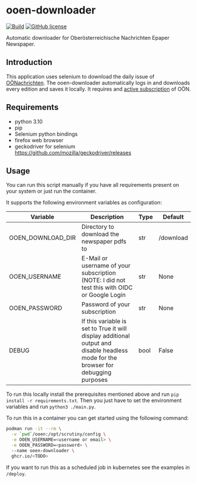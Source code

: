 # ooen-downloader

[![Build](https://github.com/franznemeth/ooen-downloader/actions/workflows/main.yaml/badge.svg?branch=main)](https://github.com/franznemeth/ooen-downloader/actions/workflows/main.yaml)
[![GitHub license](https://img.shields.io/github/license/franznemeth/ooen-downloader?style=flat-square)](https://github.com/franznemeth/ooen-downloader/blob/main/LICENSE)

Automatic downloader for Oberösterreichische Nachrichten Epaper Newspaper.

## Introduction
This application uses selenium to download the daily issue of [OÖNachrichten](https://www.nachrichten.at).
The ooen-downloader automatically logs in and downloads every edition and saves it locally.
It requires and [active subscription](https://shop.nachrichten.at/shop/) of OÖN.

## Requirements

- python 3.10
- pip
- Selenium python bindings
- firefox web browser
- geckodriver for selenium https://github.com/mozilla/geckodriver/releases

## Usage

You can run this script manually if you have all requirements present on your system or just run the container.

It supports the following environment variables as configuration:

| Variable          | Description                                                                                                                        | Type | Default   |
|-------------------|------------------------------------------------------------------------------------------------------------------------------------|------|-----------|
| OOEN_DOWNLOAD_DIR | Directory to download the newspaper pdfs to                                                                                        | str  | /download |
| OOEN_USERNAME     | E-Mail or username of your subscription (NOTE: I did not test this with OIDC or Google Login                                       | str  | None      |
| OOEN_PASSWORD     | Password of your subscription                                                                                                      | str  | None      |
| DEBUG             | If this variable is set to True it will display additional output and disable headless mode for the browser for debugging purposes | bool | False     |

To run this locally install the prerequisites mentioned above and run `pip install -r requirements.txt`.
Then you just have to set the environment variables and run `python3 ./main.py`.

To run this in a container you can get started using the following command:
```bash
podman run -it --rm \
  -v `pwd`/ooen:/opt/scrutiny/config \
  -e OOEN_USERNAME=<username or email> \
  -e OOEN_PASSWORD=<password> \ 
  --name ooen-downloader \
  ghcr.io/<TODO>
```

If you want to run this as a scheduled job in kubernetes see the examples in `/deploy`.
